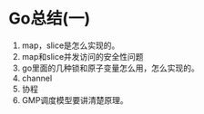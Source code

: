 # Go总结(一)
1. map，slice是怎么实现的。
2. map和slice并发访问的安全性问题
3. go里面的几种锁和原子变量怎么用，怎么实现的。
4. channel
5. 协程
6. GMP调度模型要讲清楚原理。